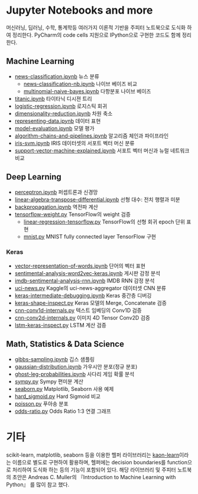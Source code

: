 # Jupyter Notebooks and more
머신러닝, 딥러닝, 수학, 통계학등 여러가지 이론적 기반을 주피터 노트북으로 도식화 하여 정리한다. PyCharm의 code cells 지원으로 IPython으로 구현한 코드도 함께 정리한다.

## Machine Learning
- [news-classification.ipynb](https://nbviewer.jupyter.org/github/likejazz/jupyter-notebooks/blob/master/news-classification.ipynb) 뉴스 분류
    - [news-classification-nb.ipynb](https://nbviewer.jupyter.org/github/likejazz/jupyter-notebooks/blob/master/news-classification-nb.ipynb) 나이브 베이즈 비교
    - [multinomial-naive-bayes.ipynb](https://nbviewer.jupyter.org/github/likejazz/jupyter-notebooks/blob/master/multinomial-naive-bayes.ipynb) 다항분포 나이브 베이즈
- [titanic.ipynb](https://nbviewer.jupyter.org/github/likejazz/jupyter-notebooks/blob/master/titanic.ipynb) 타이타닉 디시젼 트리
- [logistic-regression.ipynb](https://nbviewer.jupyter.org/github/likejazz/jupyter-notebooks/blob/master/logistic-regression.ipynb) 로지스틱 회귀
- [dimensionality-reduction.ipynb](https://nbviewer.jupyter.org/github/likejazz/jupyter-notebooks/blob/master/dimensionality-reduction.ipynb) 차원 축소
- [representing-data.ipynb](https://nbviewer.jupyter.org/github/likejazz/jupyter-notebooks/blob/master/representing-data.ipynb) 데이터 표현
- [model-evaluation.ipynb](https://nbviewer.jupyter.org/github/likejazz/jupyter-notebooks/blob/master/model-evaluation.ipynb) 모델 평가
- [algorithm-chains-and-pipelines.ipynb](https://nbviewer.jupyter.org/github/likejazz/jupyter-notebooks/blob/master/algorithm-chains-and-pipelines.ipynb) 알고리즘 체인과 파이프라인
- [iris-svm.ipynb](https://nbviewer.jupyter.org/github/likejazz/jupyter-notebooks/blob/master/iris-svm.ipynb) IRIS 데이터셋의 서포트 벡터 머신 분류
- [support-vector-machine-explained.ipynb](https://nbviewer.jupyter.org/github/likejazz/jupyter-notebooks/blob/master/support-vector-machine-explained.ipynb) 서포트 벡터 머신과 뉴럴 네트워크 비교

## Deep Learning
- [perceptron.ipynb](https://nbviewer.jupyter.org/github/likejazz/jupyter-notebooks/blob/master/perceptron.ipynb) 퍼셉트론과 신경망
- [linear-algebra-transpose-differential.ipynb](https://nbviewer.jupyter.org/github/likejazz/jupyter-notebooks/blob/master/linear-algebra-transpose-differential.ipynb) 선형 대수: 전치 행렬과 미분
- [backpropagation.ipynb](https://nbviewer.jupyter.org/github/likejazz/jupyter-notebooks/blob/master/backpropagation.ipynb) 역전파 계산
- [tensorflow-weight.py](deep-learning/tensorflow-weight.py) TensorFlow의 weight 검증
    - [linear-regression-tensorflow.py](deep-learning/linear-regression-tensorflow.py) TensorFlow의 선형 회귀 epoch 단위 표현
    - [mnist.py](deep-learning/mnist.py) MNIST fully connected layer TensorFlow 구현

### Keras
- [vector-representation-of-words.ipynb](https://nbviewer.jupyter.org/github/likejazz/jupyter-notebooks/blob/master/vector-representation-of-words.ipynb) 단어의 벡터 표현
- [sentimental-analysis-word2vec-keras.ipynb](https://nbviewer.jupyter.org/github/likejazz/jupyter-notebooks/blob/master/sentimental-analysis-word2vec-keras.ipynb) 게시판 감정 분석
- [imdb-sentimental-analysis-rnn.ipynb](https://nbviewer.jupyter.org/github/likejazz/jupyter-notebooks/blob/master/imdb-sentimental-analysis-rnn.ipynb) IMDB RNN 감정 분석
- [uci-news.py](deep-learning/uci-news.py) Kaggle의 uci-news-aggregator 데이터셋 CNN 분류
- [keras-intermediate-debugging.ipynb](https://nbviewer.jupyter.org/github/likejazz/jupyter-notebooks/blob/master/keras-intermediate-debugging.ipynb) Keras 중간층 디버깅
- [keras-shape-inspect.py](deep-learning/keras-shape-inspect.py) Keras 모델의 Merge, Concatenate 검증
- [cnn-conv1d-internals.py](deep-learning/cnn-conv1d-internals.py) 텍스트 임베딩의 Conv1D 검증
- [cnn-conv2d-internals.py](deep-learning/cnn-conv2d-internals.py) 이미지 4D Tensor Conv2D 검증
- [lstm-keras-inspect.py](deep-learning/lstm-keras-inspect.py) LSTM 계산 검증

## Math, Statistics & Data Science
- [gibbs-sampling.ipynb](https://nbviewer.jupyter.org/github/likejazz/jupyter-notebooks/blob/master/gibbs-sampling.ipynb) 깁스 샘플링
- [gaussian-distribution.ipynb](https://nbviewer.jupyter.org/github/likejazz/jupyter-notebooks/blob/master/gaussian-distribution.ipynb) 가우시안 분포(정규 분포)
- [ghost-leg-probabilities.ipynb](https://nbviewer.jupyter.org/github/likejazz/jupyter-notebooks/blob/master/ghost-leg-probabilities.ipynb) 사다리 게임 확률 분석
- [sympy.py](data-science/sympy.py) Sympy 편미분 계산
- [seaborn.py](data-science/seaborn.py) Matplotlib, Seaborn 사용 예제
- [hard_sigmoid.py](data-science/hard_sigmoid.py) Hard Sigmoid 비교
- [poisson.py](data-science/poisson.py) 푸아송 분포
- [odds-ratio.py](data-science/odds-ratio.py) Odds Ratio 1:3 연결 그래프

# 기타

scikit-learn, matplotlib, seaborn 등을 이용한 헬퍼 라이브러리는 [kaon-learn](https://github.com/likejazz/kaon-learn)이라는 이름으로 별도로 구현하여 활용하며, 헬퍼에는 decision boundaries를 function으로 처리하여 도식화 하는 등의 기능이 포함되어 있다. 해당 라이브러리 및 주피터 노트북의 초안은 Andreas C. Muller의 『Introduction to Machine Learning with Python』 를 많이 참고 했다.
